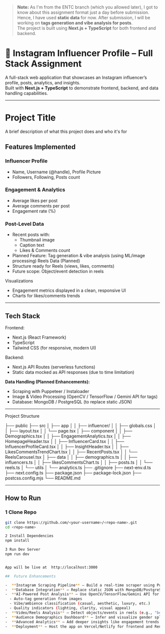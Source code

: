 > **Note:** As I'm from the ENTC branch (which you allowed later), I got to know about this assignment format just a day before submission.  
> Hence, I have used **static data** for now. After submission, I will be working on **tags generation and vibe analysis for posts**.  
> The project is built using **Next.js + TypeScript** for both frontend and backend.

# 📸 Instagram Influencer Profile – Full Stack Assignment  

A full-stack web application that showcases an Instagram influencer’s profile, posts, analytics, and insights.  
Built with **Next.js + TypeScript** to demonstrate frontend, backend, and data handling capabilities.  

---
# Project Title

A brief description of what this project does and who it's for

##  Features Implemented  

###  Influencer Profile  
- Name, Username (@handle), Profile Picture  
- Followers, Following, Posts count  

### Engagement & Analytics  
- Average likes per post  
- Average comments per post  
- Engagement rate (%)  

###  Post-Level Data  
- Recent posts with:  
  - Thumbnail image  
  - Caption text  
  - Likes & Comments count  
- Planned Feature: Tag generation & vibe analysis (using ML/image processing) 
 Reels Data (Planned)
- Structure ready for Reels (views, likes, comments)  
- Future scope: Object/event detection in reels  

 Visualizations  
- Engagement metrics displayed in a clean, responsive UI  
- Charts for likes/comments trends  

---

## Tech Stack  

  Frontend:
- Next.js (React Framework)  
- TypeScript  
- Tailwind CSS (for responsive, modern UI)  

Backend: 
- Next.js API Routes (serverless functions)  
- Static data mocked as API responses (due to time limitation)  

**Data Handling (Planned Enhancements):**  
- Scraping with Puppeteer / Instaloader  
- Image & Video Processing (OpenCV / TensorFlow / Gemini API for tags)  
- Database: MongoDB / PostgreSQL (to replace static JSON)  

---

 Project Structure  

├── public
├── src
│ ├── app
│ │ ├── influencer/
│ │ ├── globals.css
│ │ ├── layout.tsx
│ │ └── page.tsx
│ ├── component
│ │ ├── Demographics.tsx
│ │ ├── EngagementAnalytics.tsx
│ │ ├── HomepageHeader.tsx
│ │ ├── InfluencerCard.tsx
│ │ ├── InfluencerProfileCard.tsx
│ │ ├── InsightHeader.tsx
│ │ ├── LikesCommentsTrendChart.tsx
│ │ ├── RecentPosts.tsx
│ │ └── ReelsCarousel.tsx
│ ├── data
│ │ ├── demographics.ts
│ │ ├── influencers.ts
│ │ ├── likesCommentsChart.ts
│ │ ├── posts.ts
│ │ └── reels.ts
│ └── utils
│ └── analytics.ts
├── .gitignore
├── next-env.d.ts
├── next.config.ts
├── package.json
├── package-lock.json
├── postcss.config.mjs
└── README.md


---

##  How to Run  

### 1 Clone Repo  
```bash
git clone https://github.com/<your-username>/<repo-name>.git
cd <repo-name>

2️ Install Dependencies
npm install

3️ Run Dev Server
npm run dev


App will be live at  http://localhost:3000

##  Future Enhancements  

-  **Instagram Scraping Pipeline** – Build a real-time scraper using Puppeteer/Instaloader to fetch live influencer data.  
-  **Database Integration** – Replace static JSON with MongoDB/PostgreSQL for persistent storage and queries.  
-  **AI-Powered Post Analysis** – Use OpenCV/TensorFlow/Gemini API for:  
  - Auto-tag generation from images  
  - Vibe/ambience classification (casual, aesthetic, luxury, etc.)  
  - Quality indicators (lighting, clarity, visual appeal)  
-  **Video/Reels Analysis** – Detect objects/events in reels (e.g., "beach", "dance", "food review") and classify ambience.  
-  **Audience Demographics Dashboard** – Infer and visualize gender split, age groups, and geographic distribution of audience.  
-  **Advanced Analytics** – Add deeper insights like engagement trends over time, content category distribution, and reach estimations.  
-  **Deployment** – Host the app on Vercel/Netlify for frontend and Render/Heroku for backend with connected database.  
